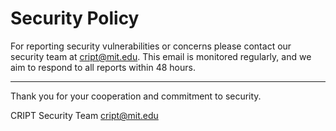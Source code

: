 # Security Policy

For reporting security vulnerabilities or concerns please contact our security team at cript@mit.edu. This email is monitored regularly, and we aim to respond to all reports within 48 hours.

-------
Thank you for your cooperation and commitment to security.

CRIPT Security Team
cript@mit.edu
